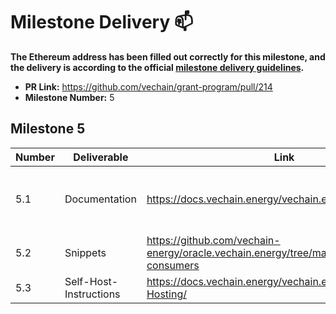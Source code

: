 
# Milestone Delivery :mailbox:

**The Ethereum address has been filled out correctly for this milestone, and the delivery is according to the official [milestone delivery guidelines](../).**

* **PR Link:** https://github.com/vechain/grant-program/pull/214
* **Milestone Number:** 5

## Milestone 5


| Number | Deliverable | Link | Notes |
|-|-|-|-|
| 5.1 | Documentation | https://docs.vechain.energy/vechain.energy/Oracles/ | find each combination in the menu as submenu item
| 5.2 | Snippets  | https://github.com/vechain-energy/oracle.vechain.energy/tree/main/example-consumers |
| 5.3 | Self-Host-Instructions  | https://docs.vechain.energy/vechain.energy/Oracles/Self-Hosting/ |
